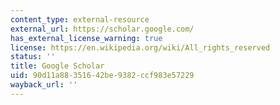 ```yaml
---
content_type: external-resource
external_url: https://scholar.google.com/
has_external_license_warning: true
license: https://en.wikipedia.org/wiki/All_rights_reserved
status: ''
title: Google Scholar
uid: 90d11a88-3516-42be-9382-ccf983e57229
wayback_url: ''
---
```

